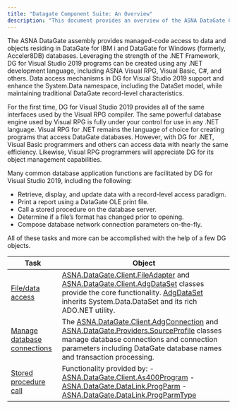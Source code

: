 ```yaml
---
title: "Datagate Component Suite: An Overview"
description: "This document provides an overview of the ASNA DataGate Client, including its features, how it integrates with various development environments, and guidance on setup and configuration for optimal use."
---
```


The ASNA DataGate assembly provides managed-code access to data and objects residing in DataGate for IBM i and DataGate for Windows (formerly, Acceler8DB) databases. Leveraging the strength of the .NET Framework, DG for Visual Studio 2019 programs can be created using any .NET development language, including ASNA Visual RPG, Visual Basic, C#, and others. Data access mechanisms in DG for Visual Studio 2019 support and enhance the System.Data namespace, including the DataSet model, while maintaining traditional DataGate record-level characteristics.

For the first time, DG for Visual Studio 2019 provides all of the same interfaces used by the Visual RPG compiler. The same powerful database engine used by Visual RPG is fully under your control for use in any .NET language. Visual RPG for .NET remains the language of choice for creating programs that access DataGate databases. However, with DG for .NET, Visual Basic programmers and others can access data with nearly the same efficiency. Likewise, Visual RPG programmers will appreciate DG for its object management capabilities.

Many common database application functions are facilitated by DG for Visual Studio 2019, including the following:

- Retrieve, display, and update data with a record-level access paradigm.
- Print a report using a DataGate OLE print file.
- Call a stored procedure on the database server.
- Determine if a file’s format has changed prior to opening.
- Compose database network connection parameters on-the-fly.

All of these tasks and more can be accomplished with the help of a few DG objects.
<br />



| Task | Object |
| ---- | ---- |
| [File/data access](usingthe-file-adapter-class.html) | [ASNA.DataGate.Client.FileAdapter](file-adapter-class.html) and [ASNA.DataGate.Client.AdgDataSet](adg-dataset-class.html) classes provide the core functionality. [AdgDataSet](adg-dataset-class.html) inherits <span>System.Data.DataSet</span> and its rich ADO.NET utility. |
| [Manage database connections ](dcsManagingDatabaseConnectionsMain.html) | The [ASNA.DataGate.Client.AdgConnection](adg-connection-class.html) and [ASNA.DataGate.Providers.SourceProfile](source-profile-class.html) classes manage database connections and connection parameters including DataGate database names and transaction processing. |
| [Stored procedure call ](calling-stored-procedures.html) | Functionality provided by: - [ASNA.DataGate.Client.As400Program](as400program-class.html) - [ASNA.DataGate.DataLink.ProgParm](prog-parm-class.html) - [ASNA.DataGate.DataLink.ProgParmType](prog-parm-type-class.html) |



<br />

